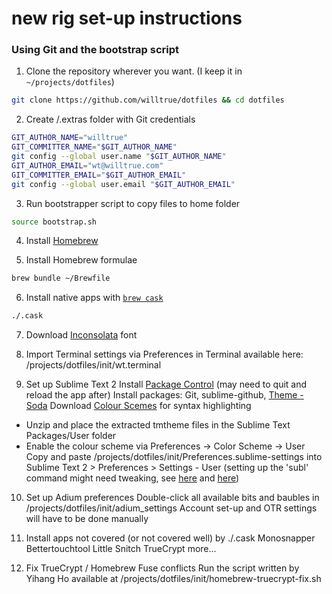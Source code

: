 # new rig set-up instructions

### Using Git and the bootstrap script

1. Clone the repository wherever you want. (I keep it in `~/projects/dotfiles`)
```bash
git clone https://github.com/willtrue/dotfiles && cd dotfiles
```
2. Create /.extras folder with Git credentials
```bash
GIT_AUTHOR_NAME="willtrue"
GIT_COMMITTER_NAME="$GIT_AUTHOR_NAME"
git config --global user.name "$GIT_AUTHOR_NAME"
GIT_AUTHOR_EMAIL="wt@willtrue.com"
GIT_COMMITTER_EMAIL="$GIT_AUTHOR_EMAIL"
git config --global user.email "$GIT_AUTHOR_EMAIL"
```

3. Run bootstrapper script to copy files to home folder
```bash
source bootstrap.sh
```

4. Install [Homebrew](http://brew.sh/)

5. Install Homebrew formulae
```bash
brew bundle ~/Brewfile
```

6. Install native apps with [`brew cask`](https://github.com/phinze/homebrew-cask)
```bash
./.cask
```

7. Download [Inconsolata](http://levien.com/type/myfonts/inconsolata.html) font

8. Import Terminal settings via Preferences in Terminal
available here: /projects/dotfiles/init/wt.terminal

9. Set up Sublime Text 2
Install [Package Control](https://sublime.wbond.net/installation) (may need to quit and reload the app after)
Install packages: Git, sublime-github, [Theme - Soda](https://github.com/buymeasoda/soda-theme/)
Download [Colour Scemes](http://buymeasoda.github.com/soda-theme/extras/colour-schemes.zip) for syntax highlighting
* Unzip and place the extracted tmtheme files in the Sublime Text Packages/User folder
* Enable the colour scheme via Preferences -> Color Scheme -> User
Copy and paste /projects/dotfiles/init/Preferences.sublime-settings into Sublime Text 2 > Preferences > Settings - User
(setting up the 'subl' command might need tweaking, see [here](https://gist.github.com/artero/1236170) and [here](http://www.sublimetext.com/docs/2/osx_command_line.html))

10. Set up Adium preferences
Double-click all available bits and baubles in /projects/dotfiles/init/adium_settings
Account set-up and OTR settings will have to be done manually

11. Install apps not covered (or not covered well) by ./.cask
Monosnapper
Bettertouchtool
Little Snitch
TrueCrypt
more...

12. Fix TrueCrypt / Homebrew Fuse conflicts
Run the script written by Yihang Ho available at /projects/dotfiles/init/homebrew-truecrypt-fix.sh